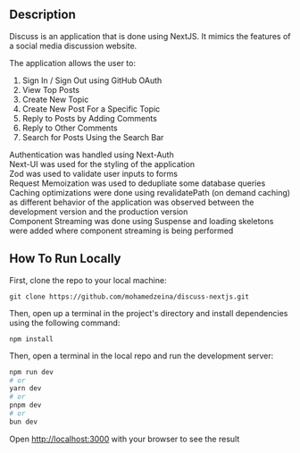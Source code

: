 ## Description
Discuss is an application that is done using NextJS. It mimics the features of a social media discussion website. 

The application allows the user to:
1) Sign In / Sign Out using GitHub OAuth
2) View Top Posts
3) Create New Topic
4) Create New Post For a Specific Topic
5) Reply to Posts by Adding Comments
6) Reply to Other Comments
7) Search for Posts Using the Search Bar

Authentication was handled using Next-Auth  
Next-UI was used for the styling of the application  
Zod was used to validate user inputs to forms   
Request Memoization was used to dedupliate some database queries  
Caching optimizations were done using revalidatePath (on demand caching) as different behavior of the application was observed between the development version and the production version  
Component Streaming was done using Suspense and loading skeletons were added where component streaming is being performed  

## How To Run Locally
First, clone the repo to your local machine:
```
git clone https://github.com/mohamedzeina/discuss-nextjs.git
```
Then, open up a terminal in the project's directory and install dependencies using the following command:
```
npm install
```
Then, open a terminal in the local repo and run the development server:

```bash
npm run dev
# or
yarn dev
# or
pnpm dev
# or
bun dev
```

Open [http://localhost:3000](http://localhost:3000) with your browser to see the result

